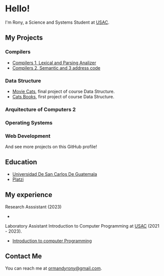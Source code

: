 # Hello!

I'm Rony, a Science and Systems Student at [USAC](https://www.usac.edu.gt/).

## My Projects

### Compilers
* [Compilers 1, Lexical and Parsing Analizer](https://github.com/OrmandyRony/OLC1--201807328-)
* [Compilers 2, Semantic and 3 address code](https://github.com/OrmandyRony/PyTypeCraft)

### Data Structure
* [Movie Cats](https://ormandyrony.github.io/-EDD_junio-Proyecto2_201807328/), final project of course Data Structure.
* [Cats Books](http://tenacity.brianyu.me/), first project of course Data Structure.

### Arquitecture of Computers 2

### Operating Systems

### Web Development

And see more projects on this GitHub profile!

## Education
* [Universidad De San Carlos De Guatemala](https://www.usac.edu.gt/)
* [Platzi](https://platzi.com/p/OrmandyRony/)
## My experience
Research Asssistant (2023)
* [](https://ipc21.notion.site/ipc21/Semana-0-78a0db63080548e8bb554566185d190b)

Laboratory Assistant Introduction to Computer Programming at [USAC](https://www.usac.edu.gt/) (2021 - 2023).

* [Introduction to computer Programming](https://ipc21.notion.site/ipc21/Semana-0-78a0db63080548e8bb554566185d190b)

## Contact Me

You can reach me at <ormandyrony@gmail.com>.